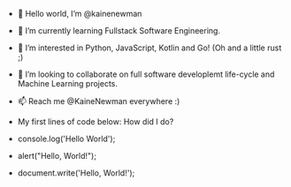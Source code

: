 - 👋 Hello world, I’m @kainenewman

- 👀 I’m currently learning Fullstack Software Engineering.

- 🌱 I’m interested in Python, JavaScript, Kotlin and Go! (Oh and a little rust ;)

- 💞️ I’m looking to collaborate on full software developlemt life-cycle and Machine Learning projects.

- 📫 Reach me @KaineNewman everywhere :)

- My first lines of code below: How did I do?

- console.log('Hello World');

- alert("Hello, World!");

- document.write('Hello, World!');
